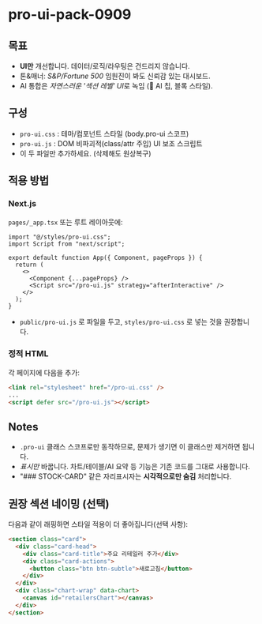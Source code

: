 pro-ui-pack-0909
================

목표
----
- **UI만** 개선합니다. 데이터/로직/라우팅은 건드리지 않습니다.
- 톤&매너: *S&P/Fortune 500* 임원진이 봐도 신뢰감 있는 대시보드.
- AI 통합은 *자연스러운 '섹션 레벨' UI*로 녹임 (🤖 AI 칩, 블록 스타일).

구성
----
- `pro-ui.css` : 테마/컴포넌트 스타일 (body.pro-ui 스코프)
- `pro-ui.js`  : DOM 비파괴적(class/attr 주입) UI 보조 스크립트
- 이 두 파일만 추가하세요. (삭제해도 원상복구)

적용 방법
--------
### Next.js
`pages/_app.tsx` 또는 루트 레이아웃에:
```tsx
import "@/styles/pro-ui.css";
import Script from "next/script";

export default function App({ Component, pageProps }) {
  return (
    <>
      <Component {...pageProps} />
      <Script src="/pro-ui.js" strategy="afterInteractive" />
    </>
  );
}
```

- `public/pro-ui.js` 로 파일을 두고, `styles/pro-ui.css` 로 넣는 것을 권장합니다.

### 정적 HTML
각 페이지에 다음을 추가:
```html
<link rel="stylesheet" href="/pro-ui.css" />
...
<script defer src="/pro-ui.js"></script>
```

Notes
-----
- `.pro-ui` 클래스 스코프로만 동작하므로, 문제가 생기면 이 클래스만 제거하면 됩니다.
- *표시만* 바꿉니다. 차트/테이블/AI 요약 등 기능은 기존 코드를 그대로 사용합니다.
- "### STOCK-CARD" 같은 자리표시자는 **시각적으로만 숨김** 처리합니다.

권장 섹션 네이밍 (선택)
----------------------
다음과 같이 래핑하면 스타일 적용이 더 좋아집니다(선택 사항):
```html
<section class="card">
  <div class="card-head">
    <div class="card-title">주요 리테일러 주가</div>
    <div class="card-actions">
      <button class="btn btn-subtle">새로고침</button>
    </div>
  </div>
  <div class="chart-wrap" data-chart>
    <canvas id="retailersChart"></canvas>
  </div>
</section>
```